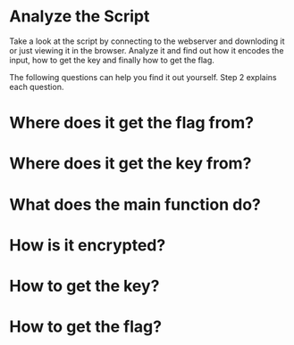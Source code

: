 # Analyze the Script
Take a look at the script by connecting to the webserver and downloding it or just viewing it in the browser. Analyze it and find out how it encodes the input, how to get the key and finally how to get the flag. 

The following questions can help you find it out yourself. Step 2 explains each question. 

# Where does it get the flag from?

# Where does it get the key from?

# What does the main function do?

# How is it encrypted?

# How to get the key?

# How to get the flag?

